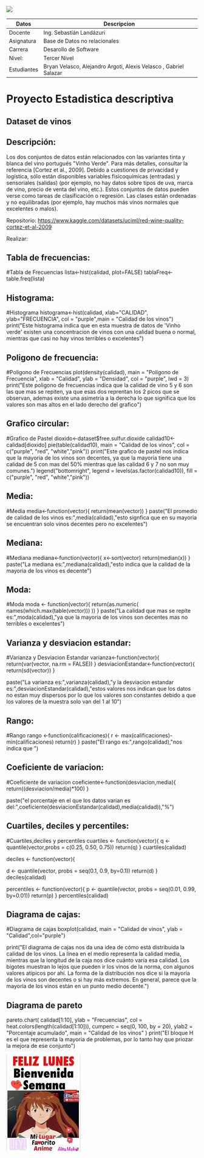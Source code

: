 ![](https://itq.edu.ec/wp-content/uploads/2023/02/Recurso-6.png)

Datos  |Descripcion  |
------------- | -------------
Docente  | Ing. Sebastián Landázuri  |
Asignatura  | Base de Datos no relacionales    |
Carrera  | Desarollo de Software  | 
Nivel: | Tercer Nivel |
Estudiantes  | Bryan Velasco, Alejandro Argoti, Alexis Velasco , Gabriel Salazar    |


# Proyecto Estadistica descriptiva

## Dataset de vinos

## Descripción:

Los dos conjuntos de datos están relacionados con las variantes tinta y blanca del vino portugués
"Vinho Verde". Para más detalles, consultar la referencia [Cortez et al., 2009]. Debido a
cuestiones de privacidad y logística, sólo están disponibles variables fisicoquímicas (entradas) y
sensoriales (salidas) (por ejemplo, no hay datos sobre tipos de uva, marca de vino, precio de
venta del vino, etc.). Estos conjuntos de datos pueden verse como tareas de clasificación o
regresión. Las clases están ordenadas y no equilibradas (por ejemplo, hay muchos más vinos
normales que excelentes o malos).

Repositorio: https://www.kaggle.com/datasets/uciml/red-wine-quality-cortez-et-al-2009

Realizar:

## Tabla de frecuencias:

#Tabla de Frecuencias
lista<-hist(calidad, plot=FALSE)
tablaFreq<-table.freq(lista)


## Histograma:

#Histograma
histograma<-hist(calidad, xlab="CALIDAD", ylab="FRECUENCIA",
                col = "purple",main = "Calidad de los vinos")
print("Este histograma indica que en esta muestra de datos de 'Vinho verde'
      existen una concentracion de vinos con una calidad buena o normal,
      mientras que casi no hay vinos terribles o excelentes")

## Poligono de frecuencia:

#Poligono de Frecuencias
plot(density(calidad), main = "Polígono de Frecuencia", xlab = "Calidad",
     ylab = "Densidad", col = "purple", lwd = 3)
print("Este poligono de frecuencias indica que la calidad de vino 5 y 6 
      son las que mas se repiten, ya que esas dos reprentan los 2 picos 
      que se observan, ademas existe una asimetria a la derecha lo que 
      significa que los valores son mas altos en el lado derecho del grafico")
      
## Grafico circular:

#Grafico de Pastel
dioxido<-dataset$free.sulfur.dioxide
calidad10<-calidad[dioxido]
pie(table(calidad10), main = "Calidad de los vinos", col = c("purple", "red", "white","pink"))
print("Este grafico de pastel nos indica que la mayoria de los vinos son 
      decentes, ya que la mayoria tiene una calidad de 5 con mas del 50% 
      mientras que las calidad 6 y 7 no son muy comunes.")
legend("bottomright", legend = levels(as.factor(calidad10)), fill = c("purple", "red", "white","pink"))

## Media:

#Media
media<-function(vector){
  return(mean(vector))
}
paste("El promedio de calidad de los vinos es:",media(calidad),"esto signfica que en su mayoria se encuentran solo vinos decentes pero no excelentes")


## Mediana:

#Mediana
mediana<-function(vector){
  x<-sort(vector)
  return(median(x))
}
paste("La mediana es:",mediana(calidad),"esto indica que la calidad 
      de la mayoria de los vinos es decente")

## Moda:

#Moda
moda <- function(vector){
  return(as.numeric(
    names(which.max(table(vector)))
  ))
}
paste("La calidad que mas se repite es:",moda(calidad),"ya que la mayoria de los vinos son decentes mas no terribles o excelentes")

## Varianza y desviacion estandar:

#Varianza y Desviacion Estandar
varianza<-function(vector){
  return(var(vector, na.rm = FALSE))
}
desviacionEstandar<-function(vector){
  return(sd(vector))
}

paste("La varianza es:",varianza(calidad),"y la desviacion estandar es:",desviacionEstandar(calidad),"estos valores nos indican que los datos no estan muy dispersos por lo que los valores son constantes debido a que los valores de la muestra solo van del 1 al 10")

## Rango:

#Rango
rango <-function(calificaciones){
  r <- max(calificaciones)-min(calificaciones)
  return(r)
}
paste("El rango es:",rango(calidad),"nos indica que ")


## Coeficiente de variacion:

#Coeficiente de variacion
coeficiente<-function(desviacion,media){
  return((desviacion/media)*100)
}

paste("el porcentaje en el que los datos varian es del:",coeficiente(desviacionEstandar(calidad),media(calidad)),"%")

## Cuartiles, deciles y percentiles:

#Cuartiles,deciles y percentiles
cuartiles <- function(vector){
  q <- quantile(vector,probs = c(0.25, 0.50, 0.75))
  return(q)
}
cuartiles(calidad)


deciles <- function(vector){

  d <- quantile(vector, probs = seq(0.1, 0.9, by=0.1))
  return(d)
}
deciles(calidad)


percentiles <- function(vector){
  p <- quantile(vector, probs = seq(0.01, 0.99, by=0.01))
  return(p)
}
percentiles(calidad)


## Diagrama de cajas:

#Diagrama de cajas
boxplot(calidad, main = "Calidad de vinos", ylab = "Calidad",col="purple")

print("El diagrama de cajas nos da una idea de cómo está distribuida la calidad de los vinos. La línea en el medio representa la calidad media, mientras que la longitud de la caja nos dice cuánto varía esa calidad. Los bigotes muestran lo lejos que pueden ir los vinos de la norma, con algunos valores atípicos por ahí. La forma de la distribución nos dice si la mayoría de los vinos son decentes o si hay más extremos. En general, parece que la mayoría de los vinos están en un punto medio decente.")

## Diagrama de pareto

pareto.chart(
  calidad[1:10], 
  ylab = "Frecuencias", 
  col = heat.colors(length(calidad[1:10])),
  cumperc = seq(0, 100, by = 20),
  ylab2 = "Porcentaje acumulado",
  main = "Calidad de los vinos"
)
print("El bloque H es el que representa la mayoria de problemas, por lo tanto hay que priozar la mejora de ese conjunto")

![](bef88a2e2f07ad84e80b0b888187443b03c183e3r1-195-258v2_uhq.jpg)


